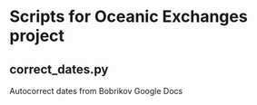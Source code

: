 # Scripts for Oceanic Exchanges project

## correct_dates.py
Autocorrect dates from Bobrikov Google Docs



